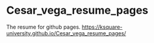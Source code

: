# Cesar_vega_resume_pages
The resume for github pages.
https://ksquare-university.github.io/Cesar_vega_resume_pages/

